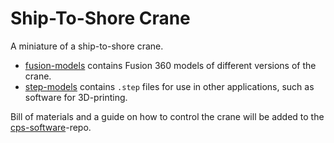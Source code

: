 # Ship-To-Shore Crane

A miniature of a ship-to-shore crane.

* [fusion-models](fusion-models) contains Fusion 360 models of different versions of the crane.
* [step-models](step-models) contains `.step` files for use in other applications, such as software for 3D-printing.

Bill of materials and a guide on how to control the crane will be added to the [cps-software](https://github.com/miking-lang/cps-software)-repo.